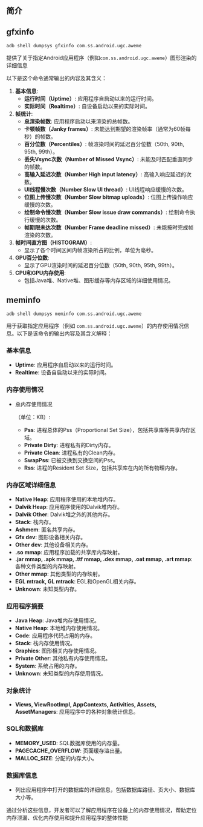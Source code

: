 ## 简介





## gfxinfo

```shell
adb shell dumpsys gfxinfo com.ss.android.ugc.aweme
```

提供了关于指定Android应用程序（例如`com.ss.android.ugc.aweme`）图形渲染的详细信息

以下是这个命令通常输出的内容及其含义：

1. **基本信息**:
   - **运行时间（Uptime）**: 应用程序自启动以来的运行时间。
   - **实际时间（Realtime）**: 自设备启动以来的实际时间。
2. **帧统计**:
   - **总渲染帧数**: 应用程序启动以来渲染的总帧数。
   - **卡顿帧数（Janky frames）**: 未能达到期望的渲染帧率（通常为60帧每秒）的帧数。
   - **百分位数（Percentiles）**: 帧渲染时间的延迟百分位数（50th, 90th, 95th, 99th）。
   - **丢失Vsync次数（Number of Missed Vsync）**: 未能及时匹配垂直同步的帧数。
   - **高输入延迟次数（Number High input latency）**: 高输入响应延迟的次数。
   - **UI线程慢次数（Number Slow UI thread）**: UI线程响应缓慢的次数。
   - **位图上传慢次数（Number Slow bitmap uploads）**: 位图上传操作响应缓慢的次数。
   - **绘制命令慢次数（Number Slow issue draw commands）**: 绘制命令执行缓慢的次数。
   - **帧期限未达次数（Number Frame deadline missed）**: 未能按时完成帧渲染的次数。
3. **帧时间直方图（HISTOGRAM）**:
   - 显示了各个时间区间内帧渲染所占的比例，单位为毫秒。
4. **GPU百分位数**:
   - 显示了GPU渲染时间的延迟百分位数（50th, 90th, 95th, 99th）。
5. **CPU和GPU内存使用**:
   - 包括Java堆、Native堆、图形缓存等内存区域的详细使用情况。



## meminfo

```shell
adb shell dumpsys meminfo com.ss.android.ugc.aweme
```

用于获取指定应用程序（例如 `com.ss.android.ugc.aweme`）的内存使用情况信息。以下是该命令的输出内容及其含义解释：

### 基本信息

- **Uptime**: 应用程序自启动以来的运行时间。
- **Realtime**: 设备自启动以来的实际时间。

### 内存使用情况

- 总内存使用情况

  （单位：KB）:

  - **Pss**: 进程总体的Pss（Proportional Set Size），包括共享库等共享内存区域。
  - **Private Dirty**: 进程私有的Dirty内存。
  - **Private Clean**: 进程私有的Clean内存。
  - **SwapPss**: 已被交换到交换空间的Pss。
  - **Rss**: 进程的Resident Set Size，包括共享库在内的所有物理内存。

### 内存区域详细信息

- **Native Heap**: 应用程序使用的本地堆内存。
- **Dalvik Heap**: 应用程序使用的Dalvik堆内存。
- **Dalvik Other**: Dalvik堆之外的其他内存。
- **Stack**: 栈内存。
- **Ashmem**: 匿名共享内存。
- **Gfx dev**: 图形设备相关内存。
- **Other dev**: 其他设备相关内存。
- **.so mmap**: 应用程序加载的共享库内存映射。
- **.jar mmap, .apk mmap, .ttf mmap, .dex mmap, .oat mmap, .art mmap**: 各种文件类型的内存映射。
- **Other mmap**: 其他类型的内存映射。
- **EGL mtrack, GL mtrack**: EGL和OpenGL相关内存。
- **Unknown**: 未知类型内存。

### 应用程序摘要

- **Java Heap**: Java堆内存使用情况。
- **Native Heap**: 本地堆内存使用情况。
- **Code**: 应用程序代码占用的内存。
- **Stack**: 栈内存使用情况。
- **Graphics**: 图形相关内存使用情况。
- **Private Other**: 其他私有内存使用情况。
- **System**: 系统占用的内存。
- **Unknown**: 未知类型的内存使用情况。

### 对象统计

- **Views, ViewRootImpl, AppContexts, Activities, Assets, AssetManagers**: 应用程序中的各种对象统计信息。

### SQL和数据库

- **MEMORY_USED**: SQL数据库使用的内存量。
- **PAGECACHE_OVERFLOW**: 页面缓存溢出量。
- **MALLOC_SIZE**: 分配的内存大小。

### 数据库信息

- 列出应用程序中打开的数据库的详细信息，包括数据库路径、页大小、数据库大小等。

通过分析这些信息，开发者可以了解应用程序在设备上的内存使用情况，帮助定位内存泄漏、优化内存使用和提升应用程序的整体性能